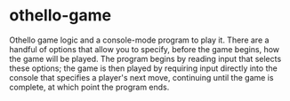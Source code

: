 # othello-game
Othello game logic and a console-mode program to play it. There are a handful of options that allow you to specify, before the game begins, how the game will be played. The program begins by reading input that selects these options; the game is then played by requiring input directly into the console that specifies a player's next move, continuing until the game is complete, at which point the program ends.
